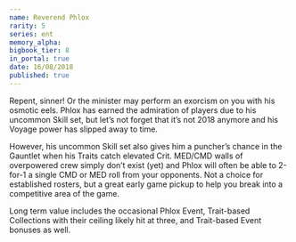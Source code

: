 ```yaml
---
name: Reverend Phlox
rarity: 5
series: ent
memory_alpha:
bigbook_tier: 8
in_portal: true
date: 16/08/2018
published: true
---
```


Repent, sinner! Or the minister may perform an exorcism on you with his osmotic eels. Phlox has earned the admiration of players due to his uncommon Skill set, but let’s not forget that it’s not 2018 anymore and his Voyage power has slipped away to time.

However, his uncommon Skill set also gives him a puncher’s chance in the Gauntlet when his Traits catch elevated Crit. MED/CMD walls of overpowered crew simply don’t exist (yet) and Phlox will often be able to 2-for-1 a single CMD or MED roll from your opponents. Not a choice for established rosters, but a great early game pickup to help you break into a competitive area of the game. 

Long term value includes the occasional Phlox Event, Trait-based Collections with their ceiling likely hit at three, and Trait-based Event bonuses as well.
